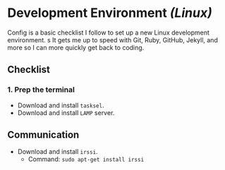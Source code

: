 Development Environment *(Linux)*
=================================

Config is a basic checklist I follow to set up a new Linux development environment. s
It gets me up to speed with Git, Ruby, GitHub, Jekyll, and more so I can more quickly get back to coding.

## Checklist

### 1. Prep the terminal

- Download and install `tasksel`.
- Download and install `LAMP` server.

## Communication

- Download and install `irssi`.
  - Command: `sudo apt-get install irssi`
